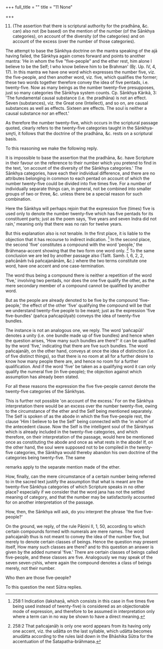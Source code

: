 +++
full_title = ""
title = "11 None"

+++


11. (The assertion that there is scriptural authority for the pradhāna, &c. can) also not (be based) on the mention of the number (of the Sānkhya categories), on account of the diversity (of the categories) and on account of the excess (over the number of those categories).

The attempt to base the Sānkhya doctrine on the mantra speaking of the ajā having failed, the Sānkhya again comes forward and points to another mantra: 'He in whom the five "five-people" and the ether rest, him alone I believe to be the Self; I who know believe him to be Brahman' (Br̥. Up. IV, 4, 17). In this mantra we have one word which expresses the number five, viz. the five-people, and then another word, viz. five, which qualifies the former; these two words together therefore convey the idea of five pentads, i.e. twenty-five. Now as many beings as the number twenty-five presupposes, just so many categories the Sānkhya system counts. Cp. Sānkhya Kārikā, 3: 'The fundamental causal substance (i.e. the pradhāna) is not an effect. Seven (substances), viz. the Great one (Intellect), and so on, are causal substances as well as effects. Sixteen are effects. The soul is neither a causal substance nor an effect.'

 As therefore the number twenty-five, which occurs in the scriptural passage quoted, clearly refers to the twenty-five categories taught in the Sānkhya-smr̥ti, it follows that the doctrine of the pradhāna, &c. rests on a scriptural basis.

To this reasoning we make the following reply.

It is impossible to base the assertion that the pradhāna, &c. have Scripture in their favour on the reference to their number which you pretend to find in the text, 'on account of the diversity of the Sānkhya categories.' The Sānkhya categories, have each their individual difference, and there are no attributes belonging in common to each pentad on account of which the number twenty-five could be divided into five times five. For a number of individually separate things can, in general, not be combined into smaller groups of two or three, &c. unless there be a special reason for such combination.

Here the Sānkhya will perhaps rejoin that the expression five (times) five is used only to denote the number twenty-five which has five pentads for its constituent parts; just as the poem says, 'five years and seven Indra did not rain,' meaning only that there was no rain for twelve years.

But this explanation also is not tenable. In the first place, it is liable to the objection that it has recourse to indirect indication.  [^fn_239] In the second place, the second 'five' constitutes a compound with the word 'people,' the Brāhmaṇa-accent showing that the two form one word only.  [^fn_240] To the same conclusion we are led by another passage also (Taitt. Samḥ. I, 6, 2, 2, pañcānāṁ tvā pañcajanānām, &c.) where the two terms constitute one word, have one accent and one case-termination.

[^fn_239]: 258:1 Indication (lakshaṇā, which consists in this case in five times five being used instead of twenty-five) is considered as an objectionable mode of expression, and therefore to be assumed in interpretation only where a term can in no way be shown to have a direct meaning.

[^fn_240]: 258:2 That pañcajanāḥ is only one word appears from its having only one accent, viz. the udātta on the last syllable, which udātta becomes anudātta according to the rules laid down in the Bhāshika Sūtra for the accentuation of the Śatapatha-brāhmaṇa.

 The word thus being a compound there is neither a repetition of the word 'five,' involving two pentads, nor does the one five qualify the other, as the mere secondary member of a compound cannot be qualified by another word.

But as the people are already denoted to be five by the compound 'five-people,' the effect of the other 'five' qualifying the compound will be that we understand twenty-five people to be meant; just as the expression 'five five-bundles' (pañca pañcapūlyaḥ) conveys the idea of twenty-five bundles.

The instance is not an analogous one, we reply. The word 'pañcapūli' denotes a unity (i.e. one bundle made up of five bundles) and hence when the question arises, 'How many such bundles are there?' it can be qualified by the word 'five,' indicating that there are five such bundles. The word pañcajanāḥ, on the other hand, conveys at once the idea of distinction (i.e. of five distinct things), so that there is no room at all for a further desire to know how many people there are, and hence no room for a further qualification. And if the word 'five' be taken as a qualifying word it can only qualify the numeral five (in five-people); the objection against which assumption has already been stated.

For all these reasons the expression the five five-people cannot denote the twenty-five categories of the Sānkhyas.

This is further not possible 'on account of the excess.' For on the Sānkhya interpretation there would be an excess over the number twenty-five, owing to the circumstance of the ether and the Self being mentioned separately. The Self is spoken of as the abode in which the five five-people rest, the clause 'Him I believe to be the Self' being connected with the 'in whom' of the antecedent clause. Now the Self is the intelligent soul of the Sānkhyas which is already included in the twenty-five categories, and which therefore, on their interpretation of the passage, would here be mentioned once as constituting the abode and once as what rests in the abode! If, on the other hand, the soul were supposed not to be compiled in the twenty-five categories, the Sānkhya would thereby abandon his own doctrine of the categories being twenty-five. The same

remarks apply to the separate mention made of the ether.

How, finally, can the mere circumstance of a certain number being referred to in the sacred text justify the assumption that what is meant are the twenty-five Sānkhya categories of which Scripture speaks in no other place? especially if we consider that the word jana has not the settled meaning of category, and that the number may be satisfactorily accounted for on another interpretation of the passage.

How, then, the Sānkhya will ask, do you interpret the phrase 'the five five-people?'

On the ground, we reply, of the rule Pāṇini II, 1, 50, according to which certain compounds formed with numerals are mere names. The word pañcajanāḥ thus is not meant to convey the idea of the number five, but merely to denote certain classes of beings. Hence the question may present itself, How many such classes are there? and to this question an answer is given by the added numeral 'five.' There are certain classes of beings called five-people, and these classes are five. Analogously we may speak of the seven seven-r̥shis, where again the compound denotes a class of beings merely, not their number.

Who then are those five-people?

To this question the next Sūtra replies.

